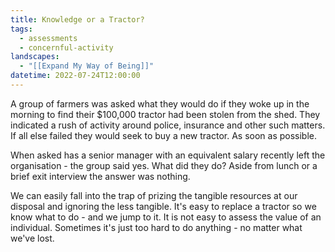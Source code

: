 ```yaml
---
title: Knowledge or a Tractor?
tags:
  - assessments
  - concernful-activity
landscapes:
  - "[[Expand My Way of Being]]"
datetime: 2022-07-24T12:00:00
---
```

A group of farmers was asked what they would do if they woke up in the morning to find their $100,000 tractor had been stolen from the shed. They indicated a rush of activity around police, insurance and other such matters. If all else failed they would seek to buy a new tractor. As soon as possible.

When asked has a senior manager with an equivalent salary recently left the organisation - the group said yes. What did they do? Aside from lunch or a brief exit interview the answer was nothing.

We can easily fall into the trap of prizing the tangible resources at our disposal and ignoring the less tangible. It's easy to replace a tractor so we know what to do - and we jump to it. It is not easy to assess the value of an individual. Sometimes it's just too hard to do anything - no matter what we've lost.